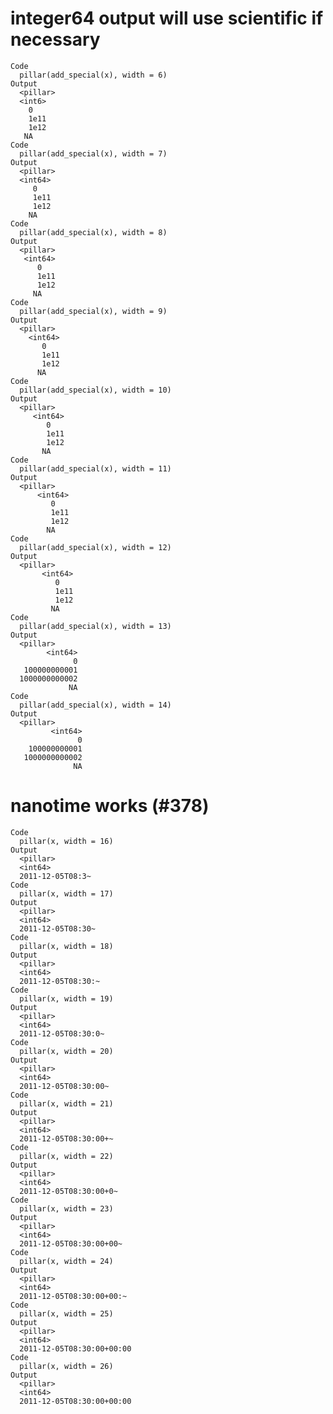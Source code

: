 # integer64 output will use scientific if necessary

    Code
      pillar(add_special(x), width = 6)
    Output
      <pillar>
      <int6>
        0   
        1e11
        1e12
       NA   
    Code
      pillar(add_special(x), width = 7)
    Output
      <pillar>
      <int64>
         0   
         1e11
         1e12
        NA   
    Code
      pillar(add_special(x), width = 8)
    Output
      <pillar>
       <int64>
          0   
          1e11
          1e12
         NA   
    Code
      pillar(add_special(x), width = 9)
    Output
      <pillar>
        <int64>
           0   
           1e11
           1e12
          NA   
    Code
      pillar(add_special(x), width = 10)
    Output
      <pillar>
         <int64>
            0   
            1e11
            1e12
           NA   
    Code
      pillar(add_special(x), width = 11)
    Output
      <pillar>
          <int64>
             0   
             1e11
             1e12
            NA   
    Code
      pillar(add_special(x), width = 12)
    Output
      <pillar>
           <int64>
              0   
              1e11
              1e12
             NA   
    Code
      pillar(add_special(x), width = 13)
    Output
      <pillar>
            <int64>
                  0
       100000000001
      1000000000002
                 NA
    Code
      pillar(add_special(x), width = 14)
    Output
      <pillar>
             <int64>
                   0
        100000000001
       1000000000002
                  NA

# nanotime works (#378)

    Code
      pillar(x, width = 16)
    Output
      <pillar>
      <int64>         
      2011-12-05T08:3~
    Code
      pillar(x, width = 17)
    Output
      <pillar>
      <int64>          
      2011-12-05T08:30~
    Code
      pillar(x, width = 18)
    Output
      <pillar>
      <int64>           
      2011-12-05T08:30:~
    Code
      pillar(x, width = 19)
    Output
      <pillar>
      <int64>            
      2011-12-05T08:30:0~
    Code
      pillar(x, width = 20)
    Output
      <pillar>
      <int64>             
      2011-12-05T08:30:00~
    Code
      pillar(x, width = 21)
    Output
      <pillar>
      <int64>              
      2011-12-05T08:30:00+~
    Code
      pillar(x, width = 22)
    Output
      <pillar>
      <int64>               
      2011-12-05T08:30:00+0~
    Code
      pillar(x, width = 23)
    Output
      <pillar>
      <int64>                
      2011-12-05T08:30:00+00~
    Code
      pillar(x, width = 24)
    Output
      <pillar>
      <int64>                 
      2011-12-05T08:30:00+00:~
    Code
      pillar(x, width = 25)
    Output
      <pillar>
      <int64>                  
      2011-12-05T08:30:00+00:00
    Code
      pillar(x, width = 26)
    Output
      <pillar>
      <int64>                  
      2011-12-05T08:30:00+00:00


